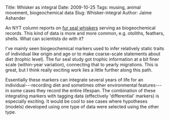 Title: Whisker as integral
Date: 2009-10-25
Tags: musing, animal movement, biogeochemical data
Slug: Whisker-integral
Author: Jaime Ashander


An NYT column reports on <a
href="http://www.nytimes.com/2009/10/20/science/20obseal.html">fur
seal whiskers</a> serving as biogeochemical records. This kind of data
is more and more common, e.g. otoliths, feathers, shells. What can
scientists do with it?

I've mainly seen biogeochemical markers used to infer relatively
static traits of individual like origin and age or to make
coarse-scale statements about diet (trophic level). The fur seal study
got trophic information at a bit finer scale (within-year variation),
connecting that to yearly migrations. This is great, but I think
really exciting work lies a little further along this path.

Essentially these markers can integrate several years of life for an
individual---recording diet and sometimes other environmental
features---in some cases they record the entire lifespan. The
combination of these integrating markers with tagging data
(effectively 'differential' markers) is especially exciting. It would
be cool to see cases where hypotheses (models) developed using one
type of data were selected using the other type.

